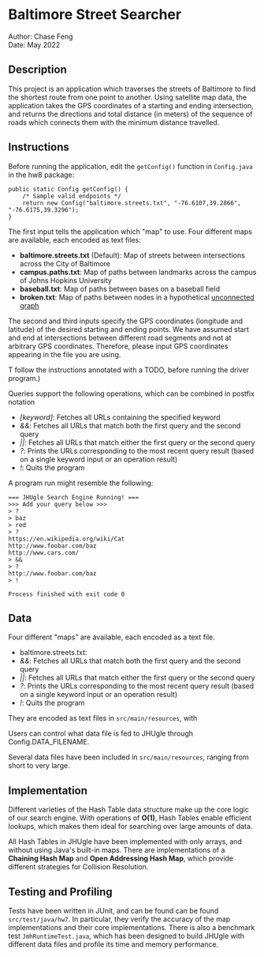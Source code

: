# Baltimore Street Searcher

Author: Chase Feng  
Date: May 2022

## Description

This project is an application which traverses the streets of Baltimore to find the shortest route from one point to
another. Using satellite map data, the application takes the GPS coordinates of a starting and ending intersection, and
returns the directions and total distance (in meters) of the sequence of roads which connects them with the minimum
distance travelled. 


## Instructions

Before running the application, edit the `getConfig()` function in `Config.java` in the hw8 package:

    public static Config getConfig() {
        /* Sample valid endpoints */
        return new Config("baltimore.streets.txt", "-76.6107,39.2866", "-76.6175,39.3296");
    }

The first input tells the application which "map" to use. Four different maps are available, each encoded as text files:
* **baltimore.streets.txt** (Default): Map of streets between intersections across the City of Baltimore
* **campus.paths.txt**: Map of paths between landmarks across the campus of Johns Hopkins University
* **baseball.txt**: Map of paths between bases on a baseball field
* **broken.txt**: Map of paths between nodes in a hypothetical [unconnected graph](https://en.wikipedia.org/wiki/Connectivity_(graph_theory)#Connected_vertices_and_graphs)


The second and third inputs specify the GPS coordinates (longitude and latitude) of the desired starting and ending points.
We have assumed start and end at intersections between different road segments and not at arbitrary GPS coordinates.
Therefore, please input GPS coordinates appearing in the file you are using.

T
follow the instructions annotated with a TODO, before running the driver program.)

Queries support the following operations, which can be combined in postfix notation
* _[keyword]_: Fetches all URLs containing the specified keyword
* _&&_: Fetches all URLs that match both the first query and the second query
* _||_: Fetches all URLs that match either the first query or the second query
* _?_: Prints the URLs corresponding to the most recent query result (based on a single keyword input or an operation result)
* _!_: Quits the program

A program run might resemble the following:

    === JHUgle Search Engine Running! ===
    >>> Add your query below >>>
    > ?
    > baz
    > red
    > ?
    https://en.wikipedia.org/wiki/Cat
    http://www.foobar.com/baz
    http://www.cars.com/
    > &&
    > ?
    http://www.foobar.com/baz
    > !
    
    Process finished with exit code 0

## Data

Four different "maps" are available, each encoded as a text file.
* baltimore.streets.txt:
* _&&_: Fetches all URLs that match both the first query and the second query
* _||_: Fetches all URLs that match either the first query or the second query
* _?_: Prints the URLs corresponding to the most recent query result (based on a single keyword input or an operation result)
* _!_: Quits the program

They are encoded as text files in `src/main/resources`, with  

Users can control what data file is fed to JHUgle through Config.DATA_FILENAME.

Several data files have been included in `src/main/resources`, ranging from short to very large.

## Implementation

Different varieties of the Hash Table data structure make up the core logic of our search engine. With operations of **O(1)**,
Hash Tables enable efficient lookups, which makes them ideal for searching over large amounts of data.

All Hash Tables in JHUgle have been implemented with only arrays, and without using Java's built-in maps. There are
implementations of a **Chaining Hash Map** and **Open Addressing Hash Map**, which provide different strategies for
Collision Resolution.

## Testing and Profiling

Tests have been written in JUnit, and can be found can be found `src/test/java/hw7`. In particular, they verify the
accuracy of the map implementations and their core implementations. There is also a benchmark test `JmhRuntimeTest.java`,
which has been designed to build JHUgle with different data files and profile its time and memory performance.